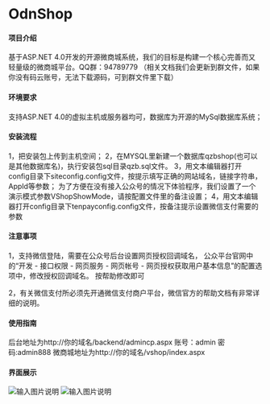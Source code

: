 # OdnShop

#### 项目介绍
基于ASP.NET 4.0开发的开源微商城系统，我们的目标是构建一个核心完善而又轻量级的微商城平台。QQ群：94789779 （相关文档我们会更新到群文件，如果你没有码云账号，无法下载源码，可到群文件里下载）

#### 环境要求
支持ASP.NET 4.0的虚拟主机或服务器均可，数据库为开源的MySql数据库系统；

#### 安装流程
1，把安装包上传到主机空间；
2，在MYSQL里新建一个数据库qzbshop(也可以是其他数据库名)，执行安装包sql目录qzb.sql文件。
3，用文本编辑器打开config目录下siteconfig.config文件，按提示填写正确的网站域名，链接字符串，AppId等参数；
  为了方便在没有接入公众号的情况下体验程序，我们设置了一个演示模式参数VShopShowMode，请按配置文件里的备注设置；
4，用文本编辑器打开config目录下tenpayconfig.config文件，按备注提示设置微信支付需要的参数

#### 注意事项
1，支持微信登陆，需要在公众号后台设置网页授权回调域名，
公众平台官网中的“开发 - 接口权限 - 网页服务 - 网页帐号 - 网页授权获取用户基本信息”的配置选项中，修改授权回调域名。
按帮助修改即可

2，有关微信支付所必须先开通微信支付商户平台，微信官方的帮助文档有非常详细的说明。

#### 使用指南
后台地址为http://你的域名/backend/admincp.aspx 账号：admin 密码:admin888
微商城地址为http://你的域名/vshop/index.aspx

#### 界面展示
![输入图片说明](https://gitee.com/uploads/images/2018/0611/102010_39acbb3a_1261781.png "1.png")
![输入图片说明](https://gitee.com/uploads/images/2018/0611/102031_545515c3_1261781.png "2.png")
